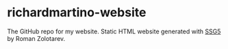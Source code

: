 # richardmartino-website
The GitHub repo for my website. Static HTML website generated with [SSG5](https://rgz.ee/ssg.html) by Roman Zolotarev.

